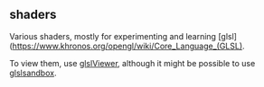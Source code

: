 shaders
---

Various shaders, mostly for experimenting and learning [glsl](https://www.khronos.org/opengl/wiki/Core_Language_(GLSL).

To view them, use [glslViewer](https://github.com/patriciogonzalezvivo/glslViewer),
although it might be possible to use [glslsandbox](http://glslsandbox.com).

